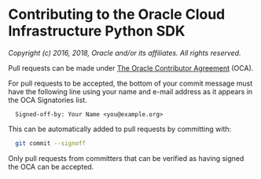 # Contributing to the Oracle Cloud Infrastructure Python SDK

_Copyright (c) 2016, 2018, Oracle and/or its affiliates. All rights reserved._

Pull requests can be made under [The Oracle Contributor Agreement](https://www.oracle.com/technetwork/community/oca-486395.html) (OCA).

For pull requests to be accepted, the bottom of your commit message must have the following line using your name and e-mail address as it appears in the OCA Signatories list.

```
  Signed-off-by: Your Name <you@example.org>
```

This can be automatically added to pull requests by committing with:

```sh
  git commit --signoff
```

Only pull requests from committers that can be verified as having signed the OCA can be accepted.
